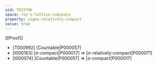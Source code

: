 ```yaml
---
uid: T023746
space: roy's-lattice-subspace
property: sigma-relatively-compact
value: true
---
```

[[Proof]]

* [T000992] [Countable|P000057]
* [I000163] [$\sigma$-compact|P000017] => [$\sigma$-relatively-compact|P000071]
* [I000074] [Countable|P000057] => [$\sigma$-compact|P000017]

